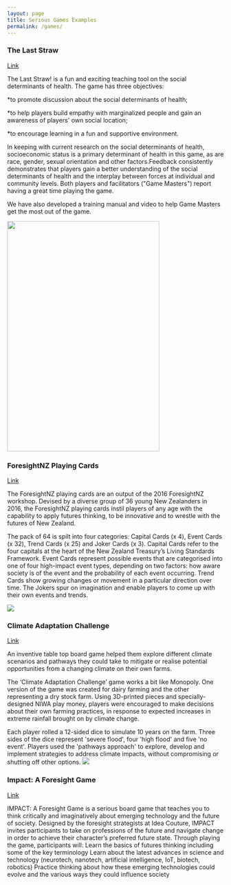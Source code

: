 ```yaml
---
layout: page
title: Serious Games Examples
permalink: /games/
---
```


### The Last Straw
[Link](http://www.thelaststraw.ca/)

The Last Straw! is a fun and exciting teaching tool on the social determinants of health. The game has three objectives:

*to promote discussion about the social determinants of health;

*to help players build empathy with marginalized people and gain an awareness of players' own social location;

*to encourage learning in a fun and supportive environment.

In keeping with current research on the social determinants of health, socioeconomic status is a primary determinant of health in this game, as are race, gender, sexual orientation and other factors.Feedback consistently demonstrates that players gain a better understanding of the social determinants of health and the interplay between forces at individual and community levels.  Both players and facilitators ("Game Masters") report having a great time playing the game.

We have also developed a training manual and video to help Game Masters get the most out of the game.

<img src="http://www.thelaststraw.ca/attachments/Image/TLS-Board.gif" width="354px" height="535px">


### ForesightNZ Playing Cards
[Link](https://mcguinnessinstitute.bigcartel.com/product/2016-foresightnz-playing-cards)

The ForesightNZ playing cards are an output of the 2016 ForesightNZ workshop.
Devised by a diverse group of 36 young New Zealanders in 2016, the ForesightNZ playing cards instil players of any age with the capability to apply futures thinking, to be innovative and to wrestle with the futures of New Zealand.

The pack of 64 is spilt into four categories: Capital Cards (x 4), Event Cards (x 32), Trend Cards (x 25) and Joker Cards (x 3). Capital Cards refer to the four capitals at the heart of the New Zealand Treasury’s Living Standards Framework. Event Cards represent possible events that are categorised into one of four high-impact event types, depending on two factors: how aware society is of the event and the probability of each event occurring. Trend Cards show growing changes or movement in a particular direction over time. The Jokers spur on imagination and enable players to come up with their own events and trends.

<img src="https://assets.bigcartel.com/product_images/248413679/20161109-Playing-Cards-Flyer-Print-ready.jpg?auto=format&fit=max&h=1000&w=1000">

### Climate Adaptation Challenge
[Link](https://niwa.co.nz/news/fieldays-farming-for-the-future)

An inventive table top board game helped them explore different climate scenarios and pathways they could take to mitigate or realise potential opportunities from a changing climate on their own farms.

The ‘Climate Adaptation Challenge’ game works a bit like Monopoly. One version of the game was created for dairy farming and the other representing a dry stock farm. Using 3D-printed pieces and specially-designed NIWA play money, players were encouraged to make decisions about their own farming practices, in response to expected increases in extreme rainfall brought on by climate change.

Each player rolled a 12-sided dice to simulate 10 years on the farm. Three sides of the dice represent 'severe flood', four 'high flood' and five 'no event'. Players used the 'pathways approach' to explore, develop and implement strategies to address climate impacts, without compromising or shutting off other options.
<img src="https://niwa.co.nz/sites/niwa.co.nz/files/styles/full_screen_feature/public/Minister-James-Shaw-Climate-Adaptation-Challenge.jpg?itok=DRRvQGHr">


### Impact: A Foresight Game
[Link](https://ideacouture.com/impact/)

IMPACT: A Foresight Game is a serious board game that teaches you to think critically and imaginatively about emerging technology and the future of society.
Designed by the foresight strategists at Idea Couture, IMPACT invites participants to take on professions of the future and navigate change in order to achieve their character’s preferred future state.
Through playing the game, participants will:
Learn the basics of futures thinking including some of the key terminology
Learn about the latest advances in science and technology (neurotech, nanotech, artificial intelligence, IoT, biotech, robotics)
Practice thinking about how these emerging technologies could evolve and the various ways they could influence society

